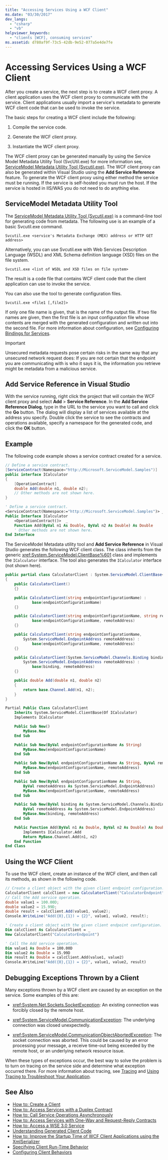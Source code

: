 ```yaml
---
title: "Accessing Services Using a WCF Client"
ms.date: "03/30/2017"
dev_langs:
  - "csharp"
  - "vb"
helpviewer_keywords:
  - "clients [WCF], consuming services"
ms.assetid: d780af9f-73c5-42db-9e52-077a5e4de7fe
---
```

# Accessing Services Using a WCF Client

After you create a service, the next step is to create a WCF client proxy. A client application uses the WCF client proxy to communicate with the service. Client applications usually import a service's metadata to generate WCF client code that can be used to invoke the service.

 The basic steps for creating a WCF client include the following:

1.  Compile the service code.

2.  Generate the WCF client proxy.

3.  Instantiate the WCF client proxy.

The WCF client proxy can be generated manually by using the Service Model Metadata Utility Tool (SvcUtil.exe) for more information see, [ServiceModel Metadata Utility Tool (Svcutil.exe)](../../../docs/framework/wcf/servicemodel-metadata-utility-tool-svcutil-exe.md). The WCF client proxy can also be generated within Visual Studio using the **Add Service Reference**  feature. To generate the WCF client proxy using either method the service must be running. If the service is self-hosted you must run the host. If the service is hosted in IIS/WAS you do not need to do anything else.

## ServiceModel Metadata Utility Tool
 The [ServiceModel Metadata Utility Tool (Svcutil.exe)](../../../docs/framework/wcf/servicemodel-metadata-utility-tool-svcutil-exe.md) is a command-line tool for generating code from metadata. The following use is an example of a basic Svcutil.exe command.

```
Svcutil.exe <service's Metadata Exchange (MEX) address or HTTP GET address>
```

 Alternatively, you can use Svcutil.exe with Web Services Description Language (WSDL) and XML Schema definition language (XSD) files on the file system.

```
Svcutil.exe <list of WSDL and XSD files on file system>
```

 The result is a code file that contains WCF client code that the client application can use to invoke the service.

 You can also use the tool to generate configuration files.

```
Svcutil.exe <file1 [,file2]>
```

 If only one file name is given, that is the name of the output file. If two file names are given, then the first file is an input configuration file whose contents are merged with the generated configuration and written out into the second file. For more information about configuration, see [Configuring Bindings for Services](../../../docs/framework/wcf/configuring-bindings-for-wcf-services.md).

> [!IMPORTANT]
> Unsecured metadata requests pose certain risks in the same way that any unsecured network request does: If you are not certain that the endpoint you are communicating with is who it says it is, the information you retrieve might be metadata from a malicious service.

## Add Service Reference in Visual Studio

 With the service running, right click the project that will contain the WCF client proxy and select **Add** > **Service Reference**. In the **Add Service Reference Dialog**, type in the URL to the service you want to call and click the **Go** button. The dialog will display a list of services available at the address you specify. Double click the service to see the contracts and operations available, specify a namespace for the generated code, and click the **OK** button.

## Example
 The following code example shows a service contract created for a service.

```csharp
// Define a service contract.
[ServiceContract(Namespace="http://Microsoft.ServiceModel.Samples")]
public interface ICalculator
{
    [OperationContract]
    double Add(double n1, double n2);
    // Other methods are not shown here.
}
```

```vb
' Define a service contract.
<ServiceContract(Namespace:="http://Microsoft.ServiceModel.Samples")> _
Public Interface ICalculator
    <OperationContract()>  _
    Function Add(ByVal n1 As Double, ByVal n2 As Double) As Double
    ' Other methods are not shown here.
End Interface
```

 The ServiceModel Metadata utility tool and **Add Service Reference** in Visual Studio generates the following WCF client class. The class inherits from the generic <xref:System.ServiceModel.ClientBase%601> class and implements the `ICalculator` interface. The tool also generates the `ICalculator` interface (not shown here).

```csharp
public partial class CalculatorClient : System.ServiceModel.ClientBase<ICalculator>, ICalculator
{
    public CalculatorClient()
    {}

    public CalculatorClient(string endpointConfigurationName) :
            base(endpointConfigurationName)
    {}

    public CalculatorClient(string endpointConfigurationName, string remoteAddress) :
            base(endpointConfigurationName, remoteAddress)
    {}

    public CalculatorClient(string endpointConfigurationName,
        System.ServiceModel.EndpointAddress remoteAddress) :
            base(endpointConfigurationName, remoteAddress)
    {}

    public CalculatorClient(System.ServiceModel.Channels.Binding binding,
        System.ServiceModel.EndpointAddress remoteAddress) :
            base(binding, remoteAddress)
    {}

    public double Add(double n1, double n2)
    {
        return base.Channel.Add(n1, n2);
    }
}
```

```vb
Partial Public Class CalculatorClient
    Inherits System.ServiceModel.ClientBase(Of ICalculator)
    Implements ICalculator

    Public Sub New()
        MyBase.New
    End Sub

    Public Sub New(ByVal endpointConfigurationName As String)
        MyBase.New(endpointConfigurationName)
    End Sub

    Public Sub New(ByVal endpointConfigurationName As String, ByVal remoteAddress As String)
        MyBase.New(endpointConfigurationName, remoteAddress)
    End Sub

    Public Sub New(ByVal endpointConfigurationName As String,
        ByVal remoteAddress As System.ServiceModel.EndpointAddress)
        MyBase.New(endpointConfigurationName, remoteAddress)
    End Sub

    Public Sub New(ByVal binding As System.ServiceModel.Channels.Binding,
        ByVal remoteAddress As System.ServiceModel.EndpointAddress)
        MyBase.New(binding, remoteAddress)
    End Sub

    Public Function Add(ByVal n1 As Double, ByVal n2 As Double) As Double
        Implements ICalculator.Add
        Return MyBase.Channel.Add(n1, n2)
    End Function
End Class
```

## Using the WCF Client
 To use the WCF client, create an instance of the WCF client, and then call its methods, as shown in the following code.

```csharp
// Create a client object with the given client endpoint configuration.
CalculatorClient calcClient = new CalculatorClient("CalculatorEndpoint"));
// Call the Add service operation.
double value1 = 100.00D;
double value2 = 15.99D;
double result = calcClient.Add(value1, value2);
Console.WriteLine("Add({0},{1}) = {2}", value1, value2, result);
```

```vb
' Create a client object with the given client endpoint configuration.
Dim calcClient As CalculatorClient = _
New CalculatorClient("CalculatorEndpoint")

' Call the Add service operation.
Dim value1 As Double = 100.00D
Dim value2 As Double = 15.99D
Dim result As Double = calcClient.Add(value1, value2)
Console.WriteLine("Add({0},{1}) = {2}", value1, value2, result)
```

## Debugging Exceptions Thrown by a Client

Many exceptions thrown by a WCF client are caused by an exception on the service. Some examples of this are:

-   <xref:System.Net.Sockets.SocketException>: An existing connection was forcibly closed by the remote host.

-   <xref:System.ServiceModel.CommunicationException>: The underlying connection was closed unexpectedly.

-   <xref:System.ServiceModel.CommunicationObjectAbortedException>: The socket connection was aborted. This could be caused by an error processing your message, a receive time-out being exceeded by the remote host, or an underlying network resource issue.

When these types of exceptions occur, the best way to solve the problem is to turn on tracing on the service side and determine what exception occurred there. For more information about tracing, see [Tracing](../../../docs/framework/wcf/diagnostics/tracing/index.md) and [Using Tracing to Troubleshoot Your Application](../../../docs/framework/wcf/diagnostics/tracing/using-tracing-to-troubleshoot-your-application.md).

## See Also

- [How to: Create a Client](../../../docs/framework/wcf/how-to-create-a-wcf-client.md)
- [How to: Access Services with a Duplex Contract](../../../docs/framework/wcf/feature-details/how-to-access-services-with-a-duplex-contract.md)
- [How to: Call Service Operations Asynchronously](../../../docs/framework/wcf/feature-details/how-to-call-wcf-service-operations-asynchronously.md)
- [How to: Access Services with One-Way and Request-Reply Contracts](../../../docs/framework/wcf/feature-details/how-to-access-wcf-services-with-one-way-and-request-reply-contracts.md)
- [How to: Access a WSE 3.0 Service](../../../docs/framework/wcf/feature-details/how-to-access-a-wse-3-0-service-with-a-wcf-client.md)
- [Understanding Generated Client Code](../../../docs/framework/wcf/feature-details/understanding-generated-client-code.md)
- [How to: Improve the Startup Time of WCF Client Applications using the XmlSerializer](../../../docs/framework/wcf/feature-details/startup-time-of-wcf-client-applications-using-the-xmlserializer.md)
- [Specifying Client Run-Time Behavior](../../../docs/framework/wcf/specifying-client-run-time-behavior.md)
- [Configuring Client Behaviors](../../../docs/framework/wcf/configuring-client-behaviors.md)
